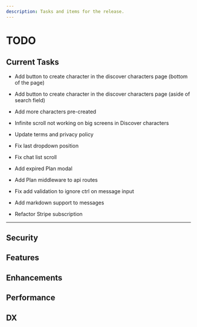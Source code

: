 ```yaml
---
description: Tasks and items for the release.
---
```


# TODO

## Current Tasks

- Add button to create character in the discover characters page (bottom of the page)
- Add button to create character in the discover characters page (aside of search field)
- Add more characters pre-created
- Infinite scroll not working on big screens in Discover characters
- Update terms and privacy policy
- Fix last dropdown position
- Fix chat list scroll
- Add expired Plan modal
- Add Plan middleware to api routes

- Fix add validation to ignore ctrl on message input
- Add markdown support to messages

- Refactor Stripe subscription

---

## Security

## Features

## Enhancements

## Performance

## DX
